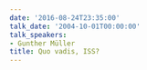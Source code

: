 ```yaml
---
date: '2016-08-24T23:35:00'
talk_date: '2004-10-01T00:00:00'
talk_speakers:
- Gunther Müller
title: Quo vadis, ISS?
---
```

